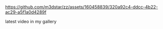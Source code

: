 

https://github.com/m3dstar/zz/assets/160458839/320a92c4-ddcc-4b22-ac29-a5f1a0d4289f

latest video in my gallery
